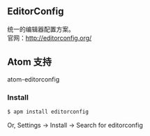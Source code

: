## EditorConfig
统一的编辑器配置方案。  
官网：<http://editorconfig.org/>
## Atom 支持
atom-editorconfig
### Install
```sh
$ apm install editorconfig
```
Or, Settings → Install → Search for editorconfig
